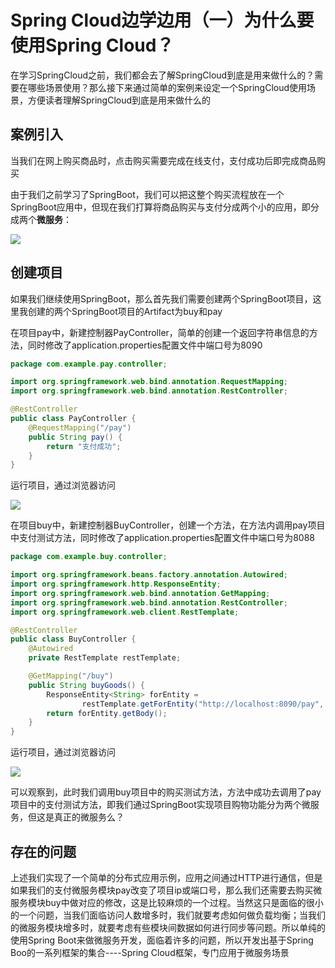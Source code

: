 # Spring Cloud边学边用（一）为什么要使用Spring Cloud？

在学习SpringCloud之前，我们都会去了解SpringCloud到底是用来做什么的？需要在哪些场景使用？那么接下来通过简单的案例来设定一个SpringCloud使用场景，方便读者理解SpringCloud到底是用来做什么的

## 案例引入

当我们在网上购买商品时，点击购买需要完成在线支付，支付成功后即完成商品购买

由于我们之前学习了SpringBoot，我们可以把这整个购买流程放在一个SpringBoot应用中，但现在我们打算将商品购买与支付分成两个小的应用，即分成两个**微服务**：

![]( http://images.simplesay.top/book/image-20200902105616848.png)

## 创建项目

如果我们继续使用SpringBoot，那么首先我们需要创建两个SpringBoot项目，这里我创建的两个SpringBoot项目的Artifact为buy和pay

在项目pay中，新建控制器PayController，简单的创建一个返回字符串信息的方法，同时修改了application.properties配置文件中端口号为8090

```java
package com.example.pay.controller;

import org.springframework.web.bind.annotation.RequestMapping;
import org.springframework.web.bind.annotation.RestController;

@RestController
public class PayController {
    @RequestMapping("/pay")
    public String pay() {
        return "支付成功";
    }
}
```

运行项目，通过浏览器访问

![]( http://images.simplesay.top/book/image-20200902123129880.png)

在项目buy中，新建控制器BuyController，创建一个方法，在方法内调用pay项目中支付测试方法，同时修改了application.properties配置文件中端口号为8088

```java
package com.example.buy.controller;

import org.springframework.beans.factory.annotation.Autowired;
import org.springframework.http.ResponseEntity;
import org.springframework.web.bind.annotation.GetMapping;
import org.springframework.web.bind.annotation.RestController;
import org.springframework.web.client.RestTemplate;

@RestController
public class BuyController {
    @Autowired
    private RestTemplate restTemplate;

    @GetMapping("/buy")
    public String buyGoods() {
        ResponseEntity<String> forEntity =
                restTemplate.getForEntity("http://localhost:8090/pay", String.class);
        return forEntity.getBody();
    }
}
```

运行项目，通过浏览器访问

![]( http://images.simplesay.top/book/image-20200902123429151.png)

可以观察到，此时我们调用buy项目中的购买测试方法，方法中成功去调用了pay项目中的支付测试方法，即我们通过SpringBoot实现项目购物功能分为两个微服务，但这是真正的微服务么？

## 存在的问题

上述我们实现了一个简单的分布式应用示例，应用之间通过HTTP进行通信，但是如果我们的支付微服务模块pay改变了项目ip或端口号，那么我们还需要去购买微服务模块buy中做对应的修改，这是比较麻烦的一个过程。当然这只是面临的很小的一个问题，当我们面临访问人数增多时，我们就要考虑如何做负载均衡；当我们的微服务模块增多时，就要考虑有些模块间数据如何进行同步等问题。所以单纯的使用Spring Boot来做微服务开发，面临着许多的问题，所以开发出基于Spring Boo的一系列框架的集合----Spring Cloud框架，专门应用于微服务场景